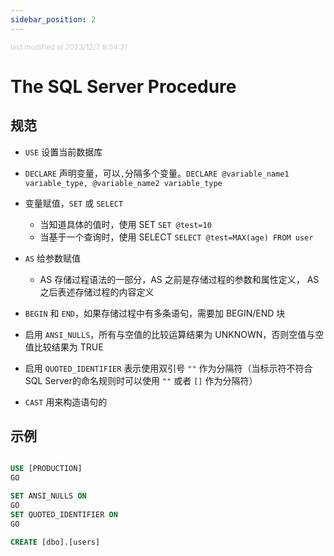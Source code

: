 ```yaml
---
sidebar_position: 2
---
```

    
<small style="color: #ccc;">last modified at 2023/12/7 8:54:31</small>
# The SQL Server Procedure

## 规范

- `USE` 设置当前数据库
- `DECLARE` 声明变量，可以`,`分隔多个变量。`DECLARE @variable_name1 variable_type, @variable_name2 variable_type`

- 变量赋值，`SET` 或 `SELECT`
  - 当知道具体的值时，使用 SET `SET @test=10`
  - 当基于一个查询时，使用 SELECT `SELECT @test=MAX(age) FROM user`

- `AS` 给参数赋值
  - AS 存储过程语法的一部分，AS 之前是存储过程的参数和属性定义， AS 之后表述存储过程的内容定义

- `BEGIN` 和 `END`，如果存储过程中有多条语句，需要加 BEGIN/END 块

- 启用 `ANSI_NULLS`，所有与空值的比较运算结果为 UNKNOWN，否则空值与空值比较结果为 TRUE

- 启用 `QUOTED_IDENTIFIER` 表示使用双引号 `""` 作为分隔符（当标示符不符合 SQL Server的命名规则时可以使用 `""` 或者 `[]` 作为分隔符）

- `CAST` 用来构造语句的

## 示例

```sql

USE [PRODUCTION]
GO

SET ANSI_NULLS ON
GO
SET QUOTED_IDENTIFIER ON
GO

CREATE [dbo].[users]

```
      